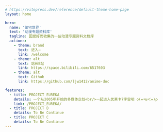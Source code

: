 ```yaml
---
# https://vitepress.dev/reference/default-theme-home-page
layout: home

hero:
  name: '御宅世界'
  text: '动漫专题资料库'
  tagline: 因爱好而收集的一些动漫专题资料文档库
  actions:
    - theme: brand
      text: 进入→
      link: /welcome
    - theme: alt
      text: 站长B站
      link: https://space.bilibili.com/6517603
    - theme: alt
      text: Github
      link: https://github.com/ljw1412/anime-doc

features:
  - title: PROJECT EUREKA
    details: 一个从2005年开始的多媒体企划<br/>一起进入优莱卡7宇宙吧 ο(=•ω＜=)ρ⌒☆
    link: /PROJECT_EUREKA/
  - title: PROJECT B
    details: To Be Continue
  - title: PROJECT C
    details: To Be Continue
---
```

